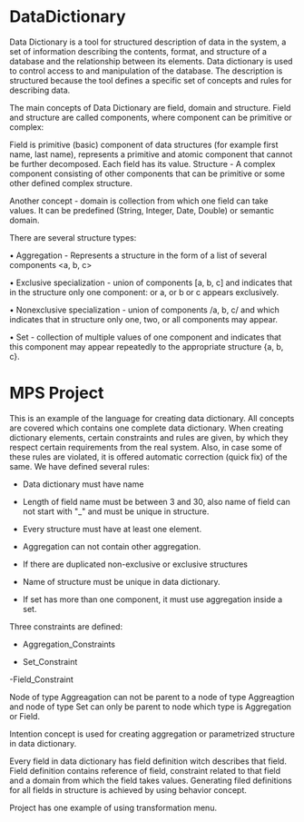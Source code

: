 # DataDictionary
Data Dictionary is a tool for structured description of data in the system,  a set of information describing the contents, format, and structure of a database and the relationship between its elements.
Data dictionary is used to control access to and manipulation of the database. The description is structured because the tool defines a specific set of concepts and rules for describing data.

The main concepts of Data Dictionary are field, domain and structure. Field and structure are called components, where component can be primitive or complex:

Field is primitive (basic) component of data structures (for example first name, last name), represents a primitive and atomic component that cannot be further decomposed. Each field has its value.
Structure - A complex component consisting of other components that can be primitive or some other defined complex structure.

Another concept - domain is collection from which one field can take values. It can be predefined (String, Integer, Date, Double) or semantic domain.

There are several structure types:

•	Aggregation - Represents a structure in the form of a list of several components <a, b, c>

•	Exclusive specialization - union of components [a, b, c] and indicates that in the structure only one component: or a, or b or c appears exclusively. 

•	Nonexclusive specialization - union of components /a, b, c/ and which indicates that in structure only one, two, or all components may appear.

•	Set - collection of multiple values of one component and indicates that this component may appear repeatedly to the appropriate structure {a, b, c}.

# MPS Project

This is an example of the language for creating data dictionary. All concepts are covered which contains one complete data dictionary.
When creating dictionary elements, certain constraints and rules are given, by which they respect certain requirements from the real system.
Also, in case some of these rules are violated, it is offered automatic correction (quick fix) of the same. We have defined several rules:

- Data dictionary must have name

- Length of field name must be between 3 and 30, also name of field can not start with "_" and must be unique in structure.

- Every structure must have at least one element.

- Aggregation can not contain other aggregation.

- If there are duplicated non-exclusive or exclusive structures

- Name of structure must be unique in data dictionary.

- If set has more than one component, it must use aggregation inside a set.

Three constraints are defined:

- Aggregation_Constraints

- Set_Constraint

-Field_Constraint

Node of type Aggreagation can not be parent to a node of type Aggreagtion and node of type Set can only be parent to node which type is Aggregation or Field.

Intention concept is used for creating aggregation or parametrized structure in data dictionary.

Every field in data dictionary has field definition witch describes that field. Field definition contains reference of field, constraint related to that field and a domain from which the field takes values.
Generating filed definitions for all fields in structure is achieved by using behavior concept.

Project has one example of using transformation menu.

